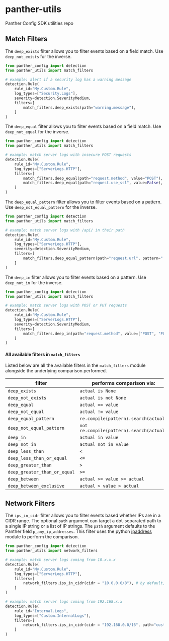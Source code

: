 # panther-utils
Panther Config SDK utilities repo

## Match Filters

The `deep_exists` filter allows you to filter events based on a field match. Use `deep_not_exists` for the inverse.

```python
from panther_config import detection
from panther_utils import match_filters

# example: alert if a security log has a warning message
detection.Rule(
    rule_id="My.Custom.Rule",
    log_types=["Security.Logs"],
    severity=detection.SeverityMedium,
    filters=[
        match_filters.deep_exists(path="warning.message"),
    ]
)
```


The `deep_equal` filter allows you to filter events based on a field match. Use `deep_not_equal` for the inverse.

```python
from panther_config import detection
from panther_utils import match_filters

# example: match server logs with insecure POST requests
detection.Rule(
    rule_id="My.Custom.Rule",
    log_types=["ServerLogs.HTTP"],
    filters=[
        match_filters.deep_equal(path="request.method", value="POST"),
        match_filters.deep_equal(path="request.use_ssl", value=False),
    ]
)
```

The `deep_equal_pattern` filter allows you to filter events based on a pattern. Use `deep_not_equal_pattern` for the inverse.

```python
from panther_config import detection
from panther_utils import match_filters

# example: match server logs with /api/ in their path
detection.Rule(
    rule_id="My.Custom.Rule",
    log_types=["ServerLogs.HTTP"],
    severity=detection.SeverityMedium,
    filters=[
        match_filters.deep_equal_pattern(path="request.url", pattern=".+\/api\/.+"),
    ]
)
```

The `deep_in` filter allows you to filter events based on a pattern. Use `deep_not_in` for the inverse.

```python
from panther_config import detection
from panther_utils import match_filters

# example: match server logs with POST or PUT requests
detection.Rule(
    rule_id="My.Custom.Rule",
    log_types=["ServerLogs.HTTP"],
    severity=detection.SeverityMedium,
    filters=[
        match_filters.deep_in(path="request.method", value=["POST", "PUT"]),
    ]
)
```

#### All available filters in `match_filters`
Listed below are all the available filters in the `match_filters` module alongside the underlying comparison performed. 

| filter                       | performs comparison via:                 |
|------------------------------|------------------------------------------|
| `deep_exists`                | `actual is None`                         |
| `deep_not_exists`            | `actual is not None`                     |
| `deep_equal`                 | `actual == value`                        |
| `deep_not_equal`             | `actual != value`                        |
| `deep_equal_pattern`         | `re.compile(pattern).search(actual)`     |
| `deep_not_equal_pattern`     | `not re.compile(pattern).search(actual)` |
| `deep_in`                    | `actual in value`                        |
| `deep_not_in`                | `actual not in value`                    |
| `deep_less_than`             | `<`                                      |
| `deep_less_than_or_equal`    | `<=`                                     |
| `deep_greater_than`          | `>`                                      |
| `deep_greater_than_or_equal` | `>=`                                     |
| `deep_between`               | `actual >= value >= actual`              |
| `deep_between_exclusive`     | `actual > value > actual`                |

## Network Filters
The `ips_in_cidr` filter allows you to filter events based whether IPs are in a CIDR range. The optional `path` argument can target a dot-separated path to a single IP string or a list of IP strings. The `path` argument defaults to the Panther field `p_any_ip_addresses`. This filter uses the python [ipaddress](https://docs.python.org/3.9/library/ipaddress.html#) module to perform the comparison.

```python
from panther_config import detection
from panther_utils import network_filters

# example: match server logs coming from 10.x.x.x
detection.Rule(
    rule_id="My.Custom.Rule",
    log_types=["ServerLogs.HTTP"],
    filters=[
        network_filters.ips_in_cidr(cidr = "10.0.0.0/8"), # by default, source IPs from p_any_ip_addresses
    ]
)

# example: match server logs coming from 192.168.x.x
detection.Rule(
    rule_id="Internal.Logs",
    log_types=["Custom.InternalLogs"],
    filters=[
        network_filters.ips_in_cidr(cidr = "192.168.0.0/16", path="custom.path.to.ips"), 
    ]
)
```
